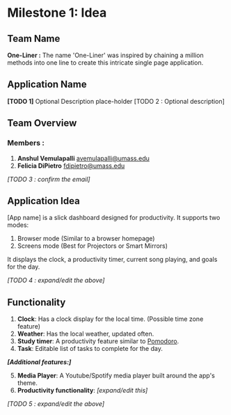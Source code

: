 # Milestone 1: Idea

## Team Name 
**One-Liner :** The name 'One-Liner' was inspired by chaining a million methods into one line to create this intricate single page application.

<!-- TODO-1 :  Fill App Name-->
<!-- TODO-2 : Fill application name description [Optional]-->
## Application Name
**[TODO 1]** Optional Description place-holder [TODO 2 : Optional description]


## Team Overview

### Members :
1. **Anshul Vemulapalli**
[avemulapalli@umass.edu](avemulapalli@umass.edu)
2. **Felicia DiPietro**
[fdipietro@umass.edu](fdipietro@umass.edu)
<!-- TODO-3 : ^^^ Confirm email id ^^^ -->

*[TODO 3 : confirm the email]*


## Application Idea

[App name] is a slick dashboard designed for productivity. It supports two modes:
1. Browser mode (Similar to a browser homepage)
2. Screens mode (Best for Projectors or Smart Mirrors)

It displays the clock, a productivity timer, current song playing, and goals for the day.

<!-- TODO-4 :  ^^^ Fill Application Idea Description ^^^-->
*[TODO 4 : expand/edit the above]*


## Functionality

1. **Clock**: Has a clock display for the local time. (Possible time zone feature)
2. **Weather**: Has the local weather, updated often. 
3. **Study timer**: A productivity feature similar to [Pomodoro](https://pomofocus.io/).
4. **Task**: Editable list of tasks to complete for the day.
<!--  -->
***[Additional features:]***
<!--  -->
5. **Media Player**: A Youtube/Spotify media player built around the app's theme.
6. **Productivity functionality**: *[expand/edit this]*

*[TODO 5 : expand/edit the above]*
<!-- TODO 5 : ^^^ Update functionality ^^^ -->
